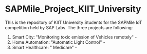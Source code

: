 # SAPMile_Project_KIIT_University

This is the repository of KIIT University Students for the SAPMile IoT competition held by SAP Labs. The three projects are following:

1. Smart City: "Monitoring toxic emission of Vehicles remotely" - 
2. Home Automation: "Automatic Light Control" -
3. Smart Healthcare: " Medicare" -
